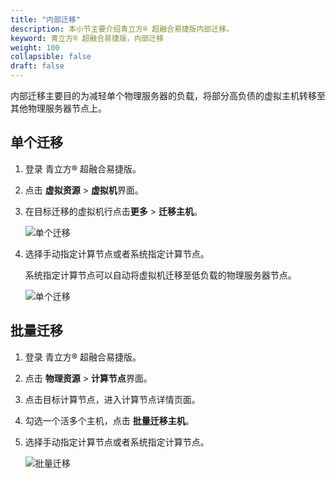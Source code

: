 ```yaml
---
title: "内部迁移"
description: 本小节主要介绍青立方® 超融合易捷版内部迁移。 
keyword: 青立方® 超融合易捷版，内部迁移
weight: 100
collapsible: false
draft: false
---
```



内部迁移主要目的为减轻单个物理服务器的负载，将部分高负债的虚拟主机转移至其他物理服务器节点上。

## 单个迁移

1. 登录 青立方® 超融合易捷版。
2. 点击 **虚拟资源** > **虚拟机**界面。
3. 在目标迁移的虚拟机行点击**更多** > **迁移主机**。

   ![单个迁移](../_images/migration.png)

4. 选择手动指定计算节点或者系统指定计算节点。

   系统指定计算节点可以自动将虚拟机迁移至低负载的物理服务器节点。

   ![单个迁移](../_images/migration2.png)

## 批量迁移

1. 登录 青立方® 超融合易捷版。
2. 点击 **物理资源** > **计算节点**界面。
3. 点击目标计算节点，进入计算节点详情页面。
4. 勾选一个活多个主机，点击 **批量迁移主机**。
5. 选择手动指定计算节点或者系统指定计算节点。

   ![批量迁移](../_images/migration3.png)
